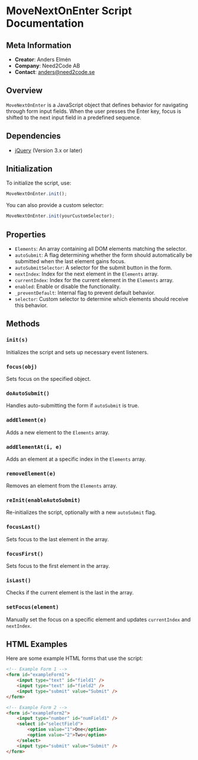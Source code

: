 # MoveNextOnEnter Script Documentation
## Meta Information

- **Creator**: Anders Elmén
- **Company**: Need2Code AB
- **Contact**: [anders@need2code.se](mailto:anders@need2code.se)

## Overview

`MoveNextOnEnter` is a JavaScript object that defines behavior for navigating through form input fields. When the user presses the Enter key, focus is shifted to the next input field in a predefined sequence.

## Dependencies

- [jQuery](https://jquery.com/) (Version 3.x or later)

## Initialization

To initialize the script, use:

```javascript
MoveNextOnEnter.init();
```

You can also provide a custom selector:

```javascript
MoveNextOnEnter.init(yourCustomSelector);
```

## Properties

- `Elements`: An array containing all DOM elements matching the selector.
- `autoSubmit`: A flag determining whether the form should automatically be submitted when the last element gains focus.
- `autoSubmitSelector`: A selector for the submit button in the form.
- `nextIndex`: Index for the next element in the `Elements` array.
- `currentIndex`: Index for the current element in the `Elements` array.
- `enabled`: Enable or disable the functionality.
- `_preventDefault`: Internal flag to prevent default behavior.
- `selector`: Custom selector to determine which elements should receive this behavior.

## Methods

### `init(s)`

Initializes the script and sets up necessary event listeners.

### `focus(obj)`

Sets focus on the specified object.

### `doAutoSubmit()`

Handles auto-submitting the form if `autoSubmit` is true.

### `addElement(e)`

Adds a new element to the `Elements` array.

### `addElementAt(i, e)`

Adds an element at a specific index in the `Elements` array.

### `removeElement(e)`

Removes an element from the `Elements` array.

### `reInit(enableAutoSubmit)`

Re-initializes the script, optionally with a new `autoSubmit` flag.

### `focusLast()`

Sets focus to the last element in the array.

### `focusFirst()`

Sets focus to the first element in the array.

### `isLast()`

Checks if the current element is the last in the array.

### `setFocus(element)`

Manually set the focus on a specific element and updates `currentIndex` and `nextIndex`.

## HTML Examples

Here are some example HTML forms that use the script:

```html
<!-- Example Form 1 -->
<form id="exampleForm1">
    <input type="text" id="field1" />
    <input type="text" id="field2" />
    <input type="submit" value="Submit" />
</form>

<!-- Example Form 2 -->
<form id="exampleForm2">
    <input type="number" id="numField1" />
    <select id="selectField">
        <option value="1">One</option>
        <option value="2">Two</option>
    </select>
    <input type="submit" value="Submit" />
</form>
```
